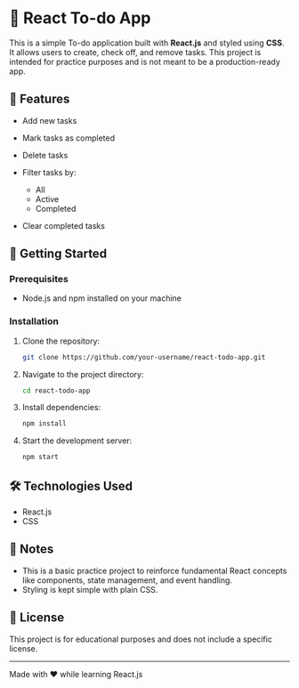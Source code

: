 # 📝 React To-do App

This is a simple To-do application built with **React.js** and styled using **CSS**. It allows users to create, check off, and remove tasks. This project is intended for practice purposes and is not meant to be a production-ready app.

## 🔧 Features

* Add new tasks
* Mark tasks as completed
* Delete tasks
* Filter tasks by:

  * All
  * Active
  * Completed
* Clear completed tasks

## 🚀 Getting Started

### Prerequisites

* Node.js and npm installed on your machine

### Installation

1. Clone the repository:

   ```bash
   git clone https://github.com/your-username/react-todo-app.git
   ```
2. Navigate to the project directory:

   ```bash
   cd react-todo-app
   ```
3. Install dependencies:

   ```bash
   npm install
   ```
4. Start the development server:

   ```bash
   npm start
   ```

## 🛠️ Technologies Used

* React.js
* CSS

## 📌 Notes

* This is a basic practice project to reinforce fundamental React concepts like components, state management, and event handling.
* Styling is kept simple with plain CSS.

## 📄 License

This project is for educational purposes and does not include a specific license.

---

Made with ❤️ while learning React.js
